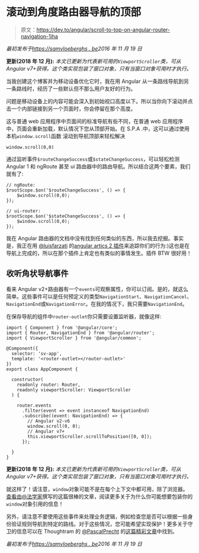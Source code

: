 # 滚动到角度路由器导航的顶部

> 原文：<https://dev.to/angular/scroll-to-top-on-angular-router-navigation-1iha>

*最初发布于[https://samvloeberghs . be](https://samvloeberghs.be/posts/scroll-to-top-on-angular-router-navigation)2016 年 11 月 19 日*

**更新(2018 年 12 月):** *本文已更新为代表新可用的`ViewportScroller`类，可从 Angular v7+获得。这个类实现包装了窗口对象，只有当窗口对象可用时才执行。*

当我创建这个博客并为移动设备优化它时，我在用 Angular 从一条路线导航到另一条路线时，经历了一些默认但不那么用户友好的行为。

问题是移动设备上的内容可能会深入到初始视口高度以下。所以当你向下滚动并点击一个内部链接到另一个页面时，你会停留在那个高度。

这与普通 web 应用程序中页面间的标准导航有些不同，在普通 web 应用程序中，页面会重新加载，默认情况下您从顶部开始。在 S.P.A .中，这可以通过使用本机`window.scroll`函数
滚动到导航顶部来轻松解决

```
window.scroll(0,0) 
```

通过监听事件`$routeChangeSuccess`或`$stateChangeSuccess`，可以轻松检测 Angular 1 和 ngRoute 甚至 ui 路由器中的路由导航。所以结合这两个要素，我们就有了:

```
// ngRoute:
$rootScope.$on('$routeChangeSuccess', () => {
    $window.scroll(0,0);
});

// ui-router:
$rootScope.$on('$stateChangeSuccess', () => {
    $window.scroll(0,0);
}); 
```

我在 Angular 路由器的文档中没有找到任何类似的东西，所以我去挖掘。事实是，我正在用 [@luisfarzati](https://twitter.com/luisfarzati) 的[angular artics 2 插件](https://github.com/angulartics/angulartics2)来追踪你们的行为:)这也是在导航上完成的，所以在那个插件上肯定也有类似的事情发生。插件 BTW 很好用！

## 收听角状导航事件

看来 Angular v2+路由器有一个`events`可观察属性，你可以订阅。是的，就这么简单。这些事件可以是任何预定义的类型`NavigationStart`、`NavigationCancel`、`NavigationEnd`或`NavigationError`。在我的情况下，我只需要`NavigationEnd`。

在保存导航的组件中`router-outlet`你只需要设置监听器，就像这样:

```
import { Component } from '@angular/core';
import { Router, NavigationEnd } from '@angular/router';
import { ViewportScroller } from '@angular/common';

@Component({
  selector: 'sv-app',
  template: '<router-outlet></router-outlet>'
})
export class AppComponent {

  constructor(
    readonly router: Router,
    readonly viewportScroller: ViewportScroller
  ) {

    router.events
      .filter(event => event instanceof NavigationEnd)
      .subscribe((event: NavigationEnd) => {
        // Angular v2-v6
        window.scroll(0, 0);
        // Angular v7+
        this.viewportScroller.scrollToPosition([0, 0]);
      });

  }
} 
```

**更新(2018 年 12 月):** *本文已更新为代表新可用的`ViewportScroller`类，可从 Angular v7+获得。这个类实现包装了窗口对象，只有当窗口对象可用时才执行。*

就这样了！请注意，`window`对象可能不是在每个上下文中都可用，除了浏览器。[查看由](http://juristr.com/blog/2016/09/ng2-get-window-ref/)[@法学家](https://twitter.com/juristr)撰写的这篇很棒的文章，阅读更多关于为什么你可能想要包装你的`window`对象引用的信息！

另外，请注意不要使用这些事件来处理业务逻辑，例如检查您是否可以根据一些身份验证规则导航到特定的路线。对于这些情况，您可能希望实现保护！更多关于守卫的信息可以在 Thoughtram 的 [@PascalPrecht](https://twitter.com/PascalPrecht) 的[这篇精彩文章](http://blog.thoughtram.io/angular/2016/07/18/guards-in-angular-2.html)中找到。

*最初发布于[https://samvloeberghs . be](https://samvloeberghs.be/posts/scroll-to-top-on-angular-router-navigation)2016 年 11 月 19 日*